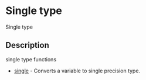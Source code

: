 # Single type

Single type

## Description

single type functions

- [single](single.md) - Converts a variable to single precision type.
